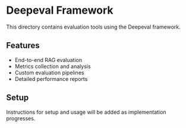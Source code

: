 # Deepeval Framework

This directory contains evaluation tools using the Deepeval framework.

## Features
- End-to-end RAG evaluation
- Metrics collection and analysis
- Custom evaluation pipelines
- Detailed performance reports

## Setup
Instructions for setup and usage will be added as implementation progresses.
